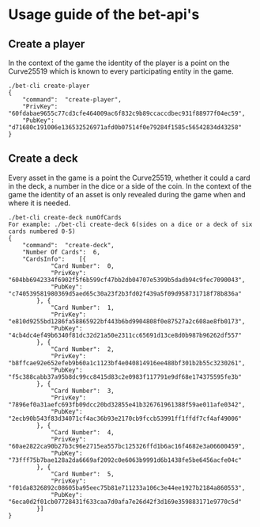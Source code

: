 # Usage guide of the bet-api's
## Create a player
In the context of the game the identity of the player is a point on the Curve25519 which is known to every participating entity in the game.
```
./bet-cli create-player
{
	"command":	"create-player",
	"PrivKey":	"60fdabae9655c77cd3cfe464009ac6f832c9b89ccaccdbec931f88977f04ec59",
	"PubKey":	"d71680c191006e136532526971afd0b07514f0e79284f1585c56542834d43258"
}
```
## Create a deck
Every asset in the game is a point the Curve25519, whether it could a card in the deck, a number in the dice or a side of the coin. In the context of the game the identity
of an asset is only revealed during the game when and where it is needed.
```
./bet-cli create-deck numOfCards
For example: ./bet-cli create-deck 6(sides on a dice or a deck of six cards numbered 0-5)
{
	"command":	"create-deck",
	"Number Of Cards":	6,
	"CardsInfo":	[{
			"Card Number":	0,
			"PrivKey":	"604bb6942334f6902f5f6b599cf47bb2db04707e5399b5dadb94c9fec7090043",
			"PubKey":	"c740539581980369d5aed65c30a23f2b3fd02f439a5f09d958731718f78b836a"
		}, {
			"Card Number":	1,
			"PrivKey":	"e810d9255bd1286fa58865922bf443b6bd9904808f0e87527a2c608ae8fb0173",
			"PubKey":	"4cb4dc4ef49b6340f81dc32d21a50e2311cc65691d13ce8d0b987b96262df557"
		}, {
			"Card Number":	2,
			"PrivKey":	"b8ffcae92e652efeb9b60a1c1123bf4e040814916ee488bf301b2b55c3230261",
			"PubKey":	"f5c388cabb37a95b8dc99cc8415d83c2e0983f117791e9df68e174375595fe3b"
		}, {
			"Card Number":	3,
			"PrivKey":	"7896ef0a31aefc693fb09dcc20bd32855e41b326761961388f59ae011afe0342",
			"PubKey":	"2ecb90b543f83d34071cf4ac36b93e2170cb9fccb53991ff1ffdf7cf4af49006"
		}, {
			"Card Number":	4,
			"PrivKey":	"60ae2822ca90b27b3c96e2715ea557bc125326ffd1b6ac16f4682e3a06600459",
			"PubKey":	"73fff75b7bae128a2da6669af2092c0e6063b9991d6b1438fe5be6456acfe04c"
		}, {
			"Card Number":	5,
			"PrivKey":	"f01da8326892c08605ba95eec75b81e711233a106c3e44ee1927b2184a860553",
			"PubKey":	"6eca0d2f01cb07728431f633caa7d0afa7e26d42f3d169e359883171e9770c5d"
		}]
}
```

